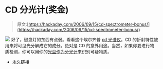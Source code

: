 # CD 分光计(奖金)

> 原文:[https://hackaday.com/2006/09/15/cd-spectrometer-bonus/](https://hackaday.com/2006/09/15/cd-spectrometer-bonus/)

![](../Images/6df0fe5b466297589ba5992329ea08c2.png)
好了，键盘灯的东西有点弱。看看这个埃尔齐普 [cd 光谱仪](http://www.cs.cmu.edu/~zhuxj/astro/html/spectrometer.html)。CD 的折射特性被用来将可见光分解成它的成分。绝对是 CD 的意外用途。当然，如果你要进行物质检测，你可以用你的[光盘作为分光计](http://beyondtomorrow.com.au/stories/ep23/anthrax.html)来识别可疑物质。

*   [永久链接](http://www.cs.cmu.edu/~zhuxj/astro/html/spectrometer.html)
